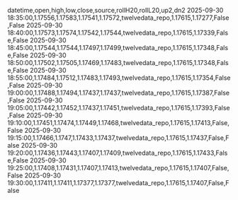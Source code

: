 datetime,open,high,low,close,source,rollH20,rollL20,up2,dn2
2025-09-30 18:35:00,1.17556,1.17583,1.17541,1.17572,twelvedata_repo,1.17615,1.17277,False,False
2025-09-30 18:40:00,1.17573,1.17574,1.17542,1.17544,twelvedata_repo,1.17615,1.17339,False,False
2025-09-30 18:45:00,1.17544,1.17544,1.17497,1.17499,twelvedata_repo,1.17615,1.17348,False,False
2025-09-30 18:50:00,1.17502,1.17505,1.17469,1.17483,twelvedata_repo,1.17615,1.17348,False,False
2025-09-30 18:55:00,1.17484,1.17512,1.17483,1.17493,twelvedata_repo,1.17615,1.17354,False,False
2025-09-30 19:00:00,1.17488,1.17494,1.17437,1.17437,twelvedata_repo,1.17615,1.17387,False,False
2025-09-30 19:05:00,1.17442,1.17452,1.17437,1.17451,twelvedata_repo,1.17615,1.17393,False,False
2025-09-30 19:10:00,1.17451,1.17474,1.17449,1.17468,twelvedata_repo,1.17615,1.17413,False,False
2025-09-30 19:15:00,1.17466,1.1747,1.17433,1.17437,twelvedata_repo,1.17615,1.17437,False,False
2025-09-30 19:20:00,1.17436,1.17443,1.17407,1.17409,twelvedata_repo,1.17615,1.17433,False,False
2025-09-30 19:25:00,1.17408,1.17431,1.17407,1.17413,twelvedata_repo,1.17615,1.17407,False,False
2025-09-30 19:30:00,1.17411,1.17411,1.17377,1.17377,twelvedata_repo,1.17615,1.17407,False,False

